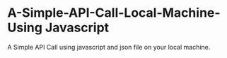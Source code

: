 # A-Simple-API-Call-Local-Machine-Using Javascript
A Simple API Call using javascript and json file on your local machine.

